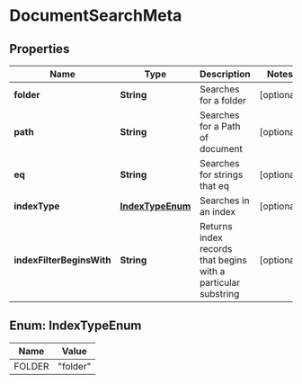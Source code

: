

# DocumentSearchMeta


## Properties

| Name | Type | Description | Notes |
|------------ | ------------- | ------------- | -------------|
|**folder** | **String** | Searches for a folder |  [optional] |
|**path** | **String** | Searches for a Path of document |  [optional] |
|**eq** | **String** | Searches for strings that eq |  [optional] |
|**indexType** | [**IndexTypeEnum**](#IndexTypeEnum) | Searches in an index |  [optional] |
|**indexFilterBeginsWith** | **String** | Returns index records that begins with a particular substring |  [optional] |



## Enum: IndexTypeEnum

| Name | Value |
|---- | -----|
| FOLDER | &quot;folder&quot; |



